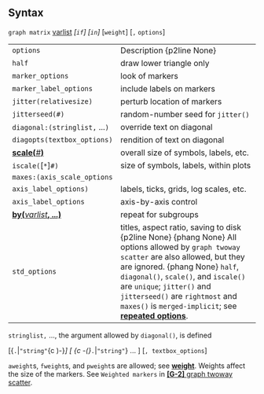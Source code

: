 ## Syntax

`graph matrix`
[varlist](http://www.stata.com/help.cgi?varlist)
_\[`if`\] \[`in`\]_ \[`weight`\] \[`,`
`options`\]

|                                                                                                                                                     |                                                                                                                                                                                                                                                                                                                                                                                                                                              |
|-----------------------------------------------------------------------------------------------------------------------------------------------------|----------------------------------------------------------------------------------------------------------------------------------------------------------------------------------------------------------------------------------------------------------------------------------------------------------------------------------------------------------------------------------------------------------------------------------------------|
| `options`                                                                                                                                           | Description {p2line None}                                                                                                                                                                                                                                                                                                                                                                                                                    |
| `half`                                                                                                                                              | draw lower triangle only                                                                                                                                                                                                                                                                                                                                                                                                                     |
| `marker_options`                                                                                                                                    | look of markers                                                                                                                                                                                                                                                                                                                                                                                                                              |
| `marker_label_options`                                                                                                                              | include labels on markers                                                                                                                                                                                                                                                                                                                                                                                                                    |
| `jitter(relativesize)`                                                                                                                          | perturb location of markers                                                                                                                                                                                                                                                                                                                                                                                                                  |
| `jitterseed(#)`                                                                                                                                 | random-number seed for `jitter()`                                                                                                                                                                                                                                                                                                                                                                                                            |
| `diagonal:(stringlist,` ...`)`                                                                                                                  | override text on diagonal                                                                                                                                                                                                                                                                                                                                                                                                                    |
| `diagopts(textbox_options)`                                                                                                                     | rendition of text on diagonal                                                                                                                                                                                                                                                                                                                                                                                                                |
| [<strong>scale(</strong><var class="command">#</var><strong>)</strong>](http://www.stata.com/help.cgi?scale_option)      | overall size of symbols, labels, etc.                                                                                                                                                                                                                                                                                                                                                                                                        |
| `iscale(`\[`*`\]`#)`                                                                                                                              | size of symbols, labels, within plots                                                                                                                                                                                                                                                                                                                                                                                                        |
| `maxes:(axis_scale_options`                                                                                                                       |                                                                                                                                                                                                                                                                                                                                                                                                                                              |
| `axis_label_options)`                                                                                                                             | labels, ticks, grids, log scales, etc.                                                                                                                                                                                                                                                                                                                                                                                                       |
| `axis_label_options`                                                                                                                                | axis-by-axis control                                                                                                                                                                                                                                                                                                                                                                                                                         |
| [<strong>by(</strong><var class="command">varlist</var><strong>, ...)</strong>](http://www.stata.com/help.cgi?by_option) | repeat for subgroups                                                                                                                                                                                                                                                                                                                                                                                                                         |
| `std_options`                                                                                                                                       | titles, aspect ratio, saving to disk {p2line None} {phang None} All options allowed by `graph twoway scatter` are also allowed, but they are ignored. {phang None} `half`, `diagonal()`, `scale()`, and `iscale()` are `unique`; `jitter()` and `jitterseed()` are `rightmost` and `maxes()` is `merged-implicit`; see [<strong>repeated options</strong>](http://www.stata.com/help.cgi?repeated%20options). |

`stringlist,` ..., the argument allowed by `diagonal()`, is defined

\[{`.`\|`"string"`<span
options=")-">{c )-}_\] \[ <span options="-(">{c
-(}_`.`\|`"string"`} ... \]
\[`, textbox_options`\]

`aweight`s, `fweight`s, and `pweight`s are allowed; see
[<strong>weight</strong>](http://www.stata.com/help.cgi?weight).
Weights affect the size of the markers. See `Weighted markers` in
[<strong>[G-2]</strong> graph twoway scatter](http://www.stata.com/help.cgi?scatter).
